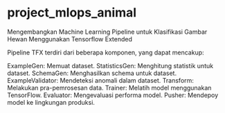 # project_mlops_animal

Mengembangkan Machine Learning Pipeline untuk Klasifikasi Gambar Hewan Menggunakan Tensorflow Extended

Pipeline TFX terdiri dari beberapa komponen, yang dapat mencakup:

ExampleGen: Memuat dataset.
StatisticsGen: Menghitung statistik untuk dataset.
SchemaGen: Menghasilkan schema untuk dataset.
ExampleValidator: Mendeteksi anomali dalam dataset.
Transform: Melakukan pra-pemrosesan data.
Trainer: Melatih model menggunakan TensorFlow.
Evaluator: Mengevaluasi performa model.
Pusher: Mendepoy model ke lingkungan produksi.
